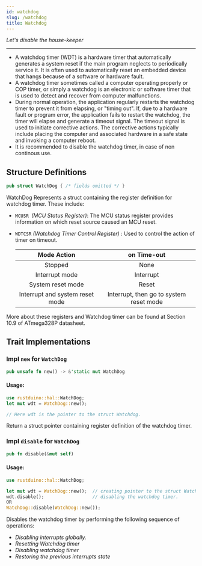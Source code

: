 ```yaml
---
id: watchdog
slug: /watchdog
title: Watchdog
---
```


_Let's disable the house-keeper_

---

- A watchdog timer (WDT) is a hardware timer that automatically generates a
  system reset if the main program neglects to periodically service it. It is
  often used to automatically reset an embedded device that hangs because of a
  software or hardware fault.
- A watchdog timer sometimes called a computer operating properly or COP timer,
  or simply a watchdog is an electronic or software timer that is used to detect
  and recover from computer malfunctions.
- During normal operation, the application regularly restarts the watchdog timer
  to prevent it from elapsing, or "timing out". If, due to a hardware fault or
  program error, the application fails to restart the watchdog, the timer will
  elapse and generate a timeout signal. The timeout signal is used to initiate
  corrective actions. The corrective actions typically include placing the
  computer and associated hardware in a safe state and invoking a computer
  reboot.
- It is recommended to disable the watchdog timer, in case of non continous use.

## Structure Definitions

```rust
pub struct WatchDog { /* fields omitted */ }
```

WatchDog Represents a struct containing the register definition for watchdog
timer. These include:

- `MCUSR `_(MCU Status Register)_: The MCU status register provides information on which reset source caused an MCU reset.

- `WDTCSR` _(Watchdog Timer Control Register)_ : Used to control the action of timer on timeout.

  |           Mode Action           |               on Time-out               |
  | :-----------------------------: | :-------------------------------------: |
  |             Stopped             |                  None                   |
  |         Interrupt mode          |                Interrupt                |
  |        System reset mode        |                  Reset                  |
  | Interrupt and system reset mode | Interrupt, then go to system reset mode |

More about these registers and Watchdog timer can be found at Section 10.9 of ATmega328P datasheet.

## Trait Implementations

### Impl `new` for `WatchDog`

```rust
pub unsafe fn new() -> &'static mut WatchDog
```

#### Usage:

```rust
use rustduino::hal::WatchDog;
let mut wdt = WatchDog::new();

// Here wdt is the pointer to the struct Watchdog.
```

Return a struct pointer containing register definition of the watchdog timer.

### Impl `disable` for `WatchDog`

```rust
pub fn disable(&mut self)
```

#### Usage:

```rust
use rustduino::hal::WatchDog;

let mut wdt = WatchDog::new(); 	// creating pointer to the struct Watchdog.
wdt.disable();					// disabling the watchdog timer.
OR
WatchDog::disable(WatchDog::new());
```

Disables the watchdog timer by performing the following sequence of operations:

- _Disabling interrupts globally._
- _Resetting Watchdog timer_
- _Disabling watchdog timer_
- _Restoring the previous interrupts state_
